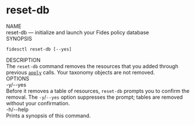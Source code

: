 <div class="cli">
  <h1>reset-db</h1>

  <div class="label">NAME</div>

  <div class="content">
    <span class="mono">reset-db</span> &mdash; initialize and launch your Fides policy database
  </div>

  <div class="label">SYNOPSIS</div>

  <div class="content">
    <pre><code>fidesctl reset-db [--yes]</code></pre>
  </div>

  <div class="label">DESCRIPTION</div>

  <div class="content">
    The <code>reset-db</code> command removes the resources that you added through previous <a href="apply"><code>apply</code></a> calls. Your taxonomy objects are not removed.
  </div>

  
  <div class="label">OPTIONS</div>
    <div class="content">
    <div class="mono">
      -y/--yes
    </div>
    <div class="content">
      Before it removes a table of resources, <code>reset-db</code> prompts you to confirm the removal. The <code>&#8209;y</code>/<code>&#8209;&#8209;yes</code> option suppresses the prompt; tables are removed without your confirmation.
    </div>
  </div> 
  <div class="content">
    <div class="mono">
      -h/--help
    </div>
    <div class="content">
      Prints a synopsis of this command.
    </div>
  </div> 
</div>
